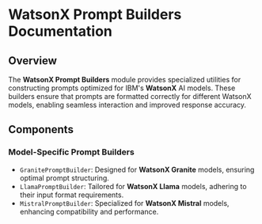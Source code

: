 # WatsonX Prompt Builders Documentation

## Overview

The **WatsonX Prompt Builders** module provides specialized utilities for constructing prompts optimized for IBM's **WatsonX** AI models. These builders ensure that prompts are formatted correctly for different WatsonX models, enabling seamless interaction and improved response accuracy.

## Components

### Model-Specific Prompt Builders
- `GranitePromptBuilder`: Designed for **WatsonX Granite** models, ensuring optimal prompt structuring.
- `LlamaPromptBuilder`: Tailored for **WatsonX Llama** models, adhering to their input format requirements.
- `MistralPromptBuilder`: Specialized for **WatsonX Mistral** models, enhancing compatibility and performance.

